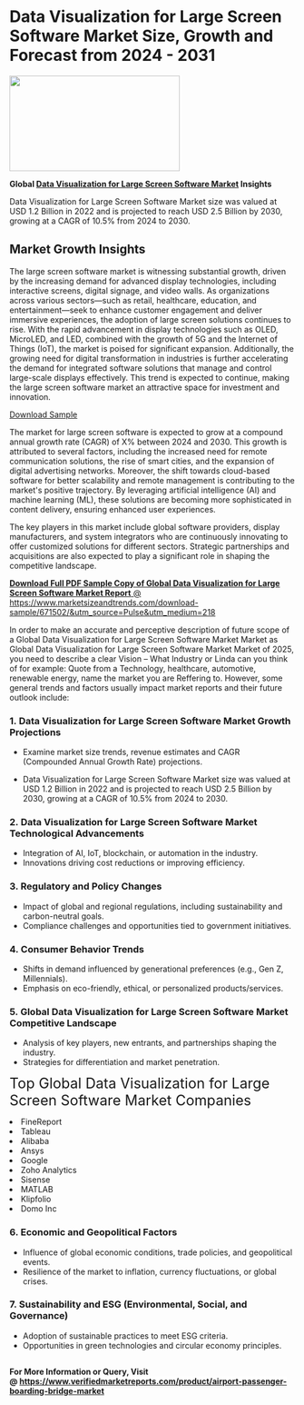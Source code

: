 <H1>Data Visualization for Large Screen Software Market Size, Growth and Forecast from 2024 - 2031</H1><img class="aligncenter size-medium wp-image-584254" src="https://thirdeyenews.in/wp-content/uploads/2024/09/Global-Market-Research-300x168.jpeg" alt="" width="300" height="168" /><p><strong>Global&nbsp;<a href="https://www.marketsizeandtrends.com/download-sample/671502/&amp;utm_source=Pulse&amp;utm_medium=218">Data Visualization for Large Screen Software Market</a> Insights</strong></p><p>Data Visualization for Large Screen Software Market size was valued at USD 1.2 Billion in 2022 and is projected to reach USD 2.5 Billion by 2030, growing at a CAGR of 10.5% from 2024 to 2030.</p><p><h2>Market Growth Insights</h2> <p>The large screen software market is witnessing substantial growth, driven by the increasing demand for advanced display technologies, including interactive screens, digital signage, and video walls. As organizations across various sectors—such as retail, healthcare, education, and entertainment—seek to enhance customer engagement and deliver immersive experiences, the adoption of large screen solutions continues to rise. With the rapid advancement in display technologies such as OLED, MicroLED, and LED, combined with the growth of 5G and the Internet of Things (IoT), the market is poised for significant expansion. Additionally, the growing need for digital transformation in industries is further accelerating the demand for integrated software solutions that manage and control large-scale displays effectively. This trend is expected to continue, making the large screen software market an attractive space for investment and innovation.</p> <p><a href="#">Download Sample</a></p> <p>The market for large screen software is expected to grow at a compound annual growth rate (CAGR) of X% between 2024 and 2030. This growth is attributed to several factors, including the increased need for remote communication solutions, the rise of smart cities, and the expansion of digital advertising networks. Moreover, the shift towards cloud-based software for better scalability and remote management is contributing to the market's positive trajectory. By leveraging artificial intelligence (AI) and machine learning (ML), these solutions are becoming more sophisticated in content delivery, ensuring enhanced user experiences.</p> <p>The key players in this market include global software providers, display manufacturers, and system integrators who are continuously innovating to offer customized solutions for different sectors. Strategic partnerships and acquisitions are also expected to play a significant role in shaping the competitive landscape.</p> <p><a href="#"></p><p><span class=""><strong>Download Full PDF Sample Copy of Global Data Visualization for Large Screen Software Market Report</strong> @ <a href="https://www.marketsizeandtrends.com/download-sample/671502/&amp;utm_source=Pulse&amp;utm_medium=218" target="_blank">https://www.marketsizeandtrends.com/download-sample/671502/&amp;utm_source=Pulse&amp;utm_medium=218</a></span></p><p>In order to make an accurate and perceptive description of future scope of a Global&nbsp;Data Visualization for Large Screen Software Market Market as Global&nbsp;Data Visualization for Large Screen Software Market Market of 2025, you need to describe a clear Vision &ndash; What Industry or Linda can you think of for example: Quote from a Technology, healthcare, automotive, renewable energy, name the market you are Reffering to. However, some general trends and factors usually impact market reports and their future outlook include:</p><h3>1.&nbsp;<strong>Data Visualization for Large Screen Software Market Growth Projections</strong></h3><ul><li>Examine market size trends, revenue estimates and CAGR (Compounded Annual Growth Rate) projections.</li><li><p>Data Visualization for Large Screen Software Market size was valued at USD 1.2 Billion in 2022 and is projected to reach USD 2.5 Billion by 2030, growing at a CAGR of 10.5% from 2024 to 2030.</p></li></ul><h3>2.&nbsp;<strong>Data Visualization for Large Screen Software Market Technological Advancements</strong></h3><ul><li>Integration of AI, IoT, blockchain, or automation in the industry.</li><li>Innovations driving cost reductions or improving efficiency.</li></ul><h3>3.&nbsp;<strong>Regulatory and Policy Changes</strong></h3><ul><li>Impact of global and regional regulations, including sustainability and carbon-neutral goals.</li><li>Compliance challenges and opportunities tied to government initiatives.</li></ul><h3>4.&nbsp;<strong>Consumer Behavior Trends</strong></h3><ul><li>Shifts in demand influenced by generational preferences (e.g., Gen Z, Millennials).</li><li>Emphasis on eco-friendly, ethical, or personalized products/services.</li></ul><h3>5.&nbsp;<strong>Global Data Visualization for Large Screen Software Market Competitive Landscape</strong></h3><ul><li>Analysis of key players, new entrants, and partnerships shaping the industry.</li><li>Strategies for differentiation and market penetration.</li></ul><p data-pm-slice="1 1 []"><span style="color: inherit; font-family: inherit; font-size: 25px;">Top Global Data Visualization for Large Screen Software Market Companies</span></p><div class="" data-test-id=""><p><li>FineReport</li><li> Tableau</li><li> Alibaba</li><li> Ansys</li><li> Google</li><li> Zoho Analytics</li><li> Sisense</li><li> MATLAB</li><li> Klipfolio</li><li> Domo Inc</li></p></div><h3>6.&nbsp;<strong>Economic and Geopolitical Factors</strong></h3><ul><li>Influence of global economic conditions, trade policies, and geopolitical events.</li><li>Resilience of the market to inflation, currency fluctuations, or global crises.</li></ul><h3>7.&nbsp;<strong>Sustainability and ESG (Environmental, Social, and Governance)</strong></h3><ul><li>Adoption of sustainable practices to meet ESG criteria.</li><li>Opportunities in green technologies and circular economy principles.</li></ul><h2><strong style="font-size: 14px;">For More Information or Query, Visit @&nbsp;</strong><a style="background-color: #ffffff; font-size: 14px;" href="https://www.marketsizeandtrends.com/report/data-visualization-for-large-screen-software-market/" target="_blank">https://www.verifiedmarketreports.com/product/airport-passenger-boarding-bridge-market</a></h2>
